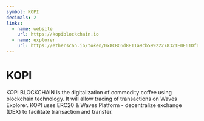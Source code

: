 ```yaml
---
symbol: KOPI
decimals: 2
links:
  - name: website
    url: https://kopiblockchain.io
  - name: explorer
    url: https://etherscan.io/token/0x8CBC6d8E11a9cb59922278321E0E61Dfabc0D9F4
---
```


# KOPI

KOPI BLOCKCHAIN is the digitalization of commodity coffee using blockchain technology. It will allow tracing of transactions on Waves Explorer. KOPI uses ERC20 & Waves Platform - decentralize exchange (DEX) to facilitate transaction and transfer.
